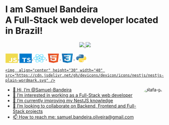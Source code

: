 # I am Samuel Bandeira </br> A Full-Stack web developer located in Brazil! 

<div align="center">
  <a href="https://github.com/Samuel-Bandeira">
  <img height="180em" src="https://github-readme-stats.vercel.app/api?username=samuel-bandeira&show_icons=true&theme=dracula&include_all_commits=true&count_private=true"/>
  <img height="180em" src="https://github-readme-stats.vercel.app/api/top-langs/?username=Samuel-Bandeira&layout=compact&langs_count=7&theme=dracula"/>
</div>
  
  <div style="display: inline_block"><br>
  <img align="center" alt="Rafa-Js" height="30" width="40" src="https://raw.githubusercontent.com/devicons/devicon/master/icons/javascript/javascript-plain.svg">
  <img align="center" alt="Rafa-Ts" height="30" width="40" src="https://raw.githubusercontent.com/devicons/devicon/master/icons/typescript/typescript-plain.svg">
  <img align="center" alt="Rafa-React" height="30" width="40" src="https://raw.githubusercontent.com/devicons/devicon/master/icons/react/react-original.svg">
  <img align="center" alt="Rafa-HTML" height="30" width="40" src="https://raw.githubusercontent.com/devicons/devicon/master/icons/html5/html5-original.svg">
  <img align="center" alt="Rafa-CSS" height="30" width="40" src="https://raw.githubusercontent.com/devicons/devicon/master/icons/css3/css3-original.svg">
  <img align="center" alt="Rafa-Python" height="30" width="40" src="https://raw.githubusercontent.com/devicons/devicon/master/icons/python/python-original.svg">
  
    <img  align="center" height="30" width="40" src="https://cdn.jsdelivr.net/gh/devicons/devicon/icons/nestjs/nestjs-plain-wordmark.svg" />
  <img align="right" alt="Rafa-pic" height="150" style="border-radius:50px;" src="">
</div>

- 👋 Hi, I’m @Samuel-Bandeira
- 👀 I’m interested in working as a Full-Stack web developer
- 🌱 I’m currently improving my NestJS knowledge
- 💞️ I’m looking to collaborate on Backend, Frontend and Full-Stack projects
- 📫 How to reach me: samuel.bandeira.oliveira@gmail.com
